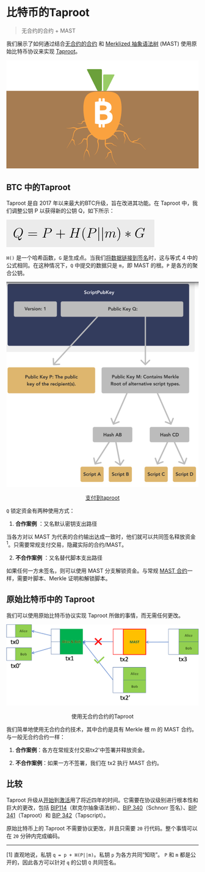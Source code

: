 # 比特币的Taproot

> 无合约的合约 + MAST

我们展示了如何通过结合[无合约的合约](https://blog.csdn.net/freedomhero/article/details/124047689) 和 [Merklized 抽象语法树](https://blog.csdn.net/freedomhero/article/details/119301247) (MAST) 使用原始比特币协议来实现 [Taproot](https://en.bitcoin.it/wiki/BIP_0341)。


![Taproot](./taproot.png)

## BTC 中的Taproot

Taproot 是自 2017 年以来最大的BTC升级，旨在改进其功能。在 Taproot 中，我们调整公钥 P 以获得新的公钥 Q，如下所示：

![Q](./q.png)


`H()` 是一个哈希函数，`G` 是生成点。当我们[将数据链接到签名](https://xiaohuiliu.medium.com/zero-overhead-private-timestamping-in-bitcoin-f3cfa7a62ee4)时，这与等式 4 中的公式相同。在这种情况下，`Q` 中提交的数据只是 `m`，即 MAST 的根。`P` 是各方的聚合公钥。

![支付到taproot](./pay2taproot.png)


<center><a href="https://river.com/learn/what-is-taproot/">支付到taproot</a></center>

`Q` 锁定资金有两种使用方式：

1. **合作案例** ：又名默认密钥支出路径

当各方对以 MAST 为代表的合约输出达成一致时，他们就可以共同签名释放资金<sup>1</sup>。只需要常规支付交易，隐藏实际的合约/MAST。

2. **不合作案例** ：又名替代脚本支出路径

如果任何一方未签名，则可以使用 MAST 分支解锁资金。与常规 [MAST 合约](https://blog.csdn.net/freedomhero/article/details/119301247)一样，需要叶脚本、Merkle 证明和解锁脚本。

## 原始比特币中的 Taproot

我们可以使用原始比特币协议实现 Taproot 所做的事情，而无需任何更改。

![taproot](./taproot2.png)

<center>使用无合约合约的Taproot</center>

我们简单地使用无合约合约技术，其中合约是具有 Merkle 根 m 的 MAST 合约。与一般无合约合约一样：

1. **合作案例**：各方在常规支付交易tx2'中签署并释放资金。

2. **不合作案例**：如果一方不签署，我们在 tx2 执行 MAST 合约。

## 比较

Taproot 升级从[开始](https://lists.linuxfoundation.org/pipermail/bitcoin-dev/2018-January/015614.html)到[激活](https://www.coindesk.com/tech/2021/11/13/taproot-bitcoins-long-anticipated-upgrade-activates-this-weekend/)用了将近四年的时间。它需要在协议级别进行根本性和巨大的更改，包括 [BIP114](https://github.com/bitcoin/bips/blob/master/bip-0114.mediawiki)（默克尔抽象语法树）、[BIP 340](https://github.com/bitcoin/bips/blob/master/bip-0340.mediawiki)（Schnorr 签名）、[BIP 341](https://github.com/bitcoin/bips/blob/master/bip-0341.mediawiki)（Taproot）和 [BIP 342](https://github.com/bitcoin/bips/blob/master/bip-0342.mediawiki)（Tapscript）。

原始比特币上的 Taproot 不需要协议更改，并且只需要 `20` 行代码。整个事情可以在 `20` 分钟内完成编码。

-------------------------

[1] 直观地说，私钥 `q = p + H(P||m)`。私钥 `p` 为各方共同“知晓”。 `P` 和 `m` 都是公开的，因此各方可以针对 `q` 的公钥 `Q` 共同签名。